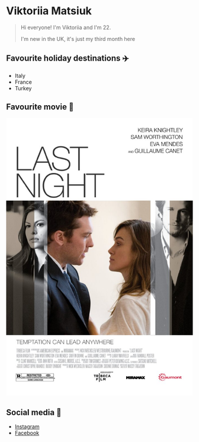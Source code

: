 # **Viktoriia Matsiuk**

> Hi everyone! I'm Viktoriia and I'm 22. 
>
> I'm new in the UK, it's just my third month here

## **Favourite holiday destinations** :airplane:
- Italy
- France
- Turkey 
## **Favourite movie** :movie_camera:
![Tux, the Linux mascot](1628539-881605.jpg)
## **Social media** :iphone:
- [Instagram](https://www.instagram.com/vikamma/)
- [Facebook](https://www.facebook.com/vikamma/)


